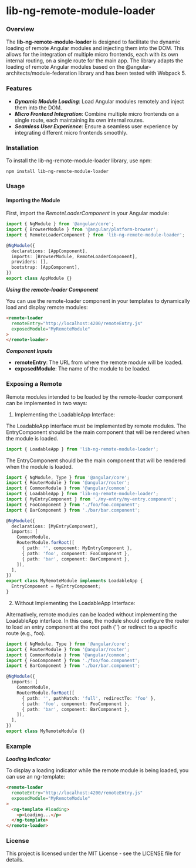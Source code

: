 # lib-ng-remote-module-loader

### Overview

The **lib-ng-remote-module-loader** is designed to facilitate the dynamic loading of remote Angular modules and injecting them into the DOM. This allows for the integration of multiple micro frontends, each with its own internal routing, on a single route for the main app.
The library adapts the loading of remote Angular modules based on the @angular-architects/module-federation library and has been tested with Webpack 5.

### Features

- **_Dynamic Module Loading_**: Load Angular modules remotely and inject them into the DOM.
- **_Micro Frontend Integration_**: Combine multiple micro frontends on a single route, each maintaining its own internal routes.
- **_Seamless User Experience_**: Ensure a seamless user experience by integrating different micro frontends smoothly.

### Installation

To install the lib-ng-remote-module-loader library, use npm:

```shell
npm install lib-ng-remote-module-loader
```

### Usage

#### Importing the Module

First, import the _RemoteLoaderComponent_ in your Angular module:

```typescript
import { NgModule } from '@angular/core';
import { BrowserModule } from '@angular/platform-browser';
import { RemoteLoaderComponent } from 'lib-ng-remote-module-loader';

@NgModule({
  declarations: [AppComponent],
  imports: [BrowserModule, RemoteLoaderComponent],
  providers: [],
  bootstrap: [AppComponent],
})
export class AppModule {}
```

**_Using the remote-loader Component_**

You can use the remote-loader component in your templates to dynamically load and display remote modules:

```html
<remote-loader
  remoteEntry="http://localhost:4200/remoteEntry.js"
  exposedModule="MyRemoteModule"
>
</remote-loader>
```

**_Component Inputs_**

- **remoteEntry**: The URL from where the remote module will be loaded.
- **exposedModule**: The name of the module to be loaded.

### Exposing a Remote

Remote modules intended to be loaded by the remote-loader component can be implemented in two ways:

1. Implementing the LoadableApp Interface:

The LoadableApp interface must be implemented by remote modules. The EntryComponent should be the main component that will be rendered when the module is loaded.

```typescript
import { LoadableApp } from 'lib-ng-remote-module-loader';
```

The EntryComponent should be the main component that will be rendered when the module is loaded.

```typescript
import { NgModule, Type } from '@angular/core';
import { RouterModule } from '@angular/router';
import { CommonModule } from '@angular/common';
import { LoadableApp } from 'lib-ng-remote-module-loader';
import { MyEntryComponent } from './my-entry/my-entry.component';
import { FooComponent } from './foo/foo.component';
import { BarComponent } from './bar/bar.component';

@NgModule({
  declarations: [MyEntryComponent],
  imports: [
    CommonModule,
    RouterModule.forRoot([
      { path: '', component: MyEntryComponent },
      { path: 'foo', component: FooComponent },
      { path: 'bar', component: BarComponent },
    ]),
  ],
})
export class MyRemoteModule implements LoadableApp {
  EntryComponent = MyEntryComponent;
}
```

2. Without Implementing the LoadableApp Interface:

Alternatively, remote modules can be loaded without implementing the LoadableApp interface. In this case, the module should configure the router to load an entry component at the root path ('') or redirect to a specific route (e.g., foo).

```typescript
import { NgModule, Type } from '@angular/core';
import { RouterModule } from '@angular/router';
import { CommonModule } from '@angular/common';
import { FooComponent } from './foo/foo.component';
import { BarComponent } from './bar/bar.component';

@NgModule({
  imports: [
    CommonModule,
    RouterModule.forRoot([
      { path: '', pathMatch: 'full', redirectTo: 'foo' },
      { path: 'foo', component: FooComponent },
      { path: 'bar', component: BarComponent },
    ]),
  ],
})
export class MyRemoteModule {}
```

### Example

**_Loading Indicator_**

To display a loading indicator while the remote module is being loaded, you can use an ng-template:

```html
<remote-loader
  remoteEntry="http://localhost:4200/remoteEntry.js"
  exposedModule="MyRemoteModule"
>
  <ng-template #loading>
    <p>Loading...</p>
  </ng-template>
</remote-loader>
```

### License

This project is licensed under the MIT License - see the LICENSE file for details.
